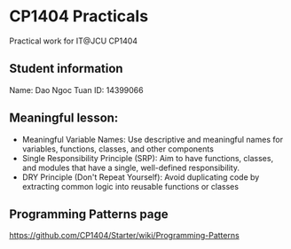 # CP1404 Practicals

Practical work for IT@JCU CP1404

## Student information
Name: Dao Ngoc Tuan
ID: 14399066

## Meaningful lesson: 
- Meaningful Variable Names: Use descriptive and meaningful names for variables, functions, classes, and other components
- Single Responsibility Principle (SRP): Aim to have functions, classes, and modules that have a single, well-defined responsibility. 
- DRY Principle (Don't Repeat Yourself): Avoid duplicating code by extracting common logic into reusable functions or classes

## Programming Patterns page
https://github.com/CP1404/Starter/wiki/Programming-Patterns
